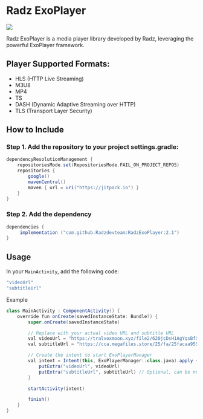 # Radz ExoPlayer
[![](https://jitpack.io/v/Radzdevteam/RadzExoPlayer.svg)](https://jitpack.io/#Radzdevteam/RadzExoPlayer)

Radz ExoPlayer is a media player library developed by Radz, leveraging the powerful ExoPlayer framework.

## Player Supported Formats:
- HLS (HTTP Live Streaming)
- M3U8
- MP4
- TS
- DASH (Dynamic Adaptive Streaming over HTTP)
- TLS (Transport Layer Security)

## How to Include
### Step 1. Add the repository to your project settings.gradle:
```groovy
dependencyResolutionManagement {
    repositoriesMode.set(RepositoriesMode.FAIL_ON_PROJECT_REPOS)
    repositories {
        google()
        mavenCentral()
        maven { url = uri("https://jitpack.io") }
    }
}
   ```

### Step 2. Add the dependency
```groovy
dependencies {
     implementation ("com.github.Radzdevteam:RadzExoPlayer:2.1")
}

   ```

## Usage

In your `MainActivity`, add the following code:
```groovy
"videoUrl"
"subtitleUrl"

   ```

Example
```groovy
class MainActivity : ComponentActivity() {
    override fun onCreate(savedInstanceState: Bundle?) {
        super.onCreate(savedInstanceState)

        // Replace with your actual video URL and subtitle URL
        val videoUrl = "https://tralvoxmoon.xyz/file2/620jcDsH1AgYqsBfX9I++Q570Jo2OYVIp0zDZDaiW4SM5ptDF5BC7b2BQO~AfcP31CC4cong5TH6yaXnWdYeXG4+Evwb2WKD3R9~4Eb7C+x4BL8CUQ7mL1Z+a7TzeOa3QtCeqaX0aR4fQNV0RA1r~vkABGBq4a8Nf2BKaP8VruA=/cGxheWxpc3QubTN1OA==.m3u8"
        val subtitleUrl = "https://cca.megafiles.store/25/fa/25facaa955b601a0eaba00ac838db1b1/eng-2.vtt"

        // Create the intent to start ExoPlayerManager
        val intent = Intent(this, ExoPlayerManager::class.java).apply {
            putExtra("videoUrl", videoUrl)
            putExtra("subtitleUrl", subtitleUrl) // Optional, can be null if no subtitle
        }

        startActivity(intent)

        finish()
    }
}

   ```
